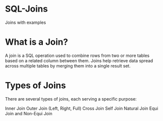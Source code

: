 # SQL-Joins
Joins with examples
# What is a Join?
A join is a SQL operation used to combine rows from two or more tables based on a related column between them. Joins help retrieve data spread across multiple tables by merging them into a single result set.

# Types of Joins
There are several types of joins, each serving a specific purpose:

Inner Join
Outer Join (Left, Right, Full)
Cross Join
Self Join
Natural Join
Equi Join and Non-Equi Join
